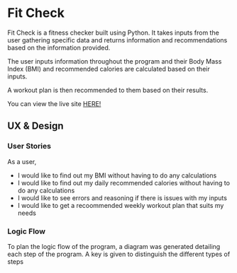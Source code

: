 # Fit Check

Fit Check is a fitness checker built using Python. It takes inputs from the user gathering specific data and returns information and recommendations based on the information provided.

The user inputs information throughout the program and their Body Mass Index (BMI) and recommended calories are calculated based on their inputs.

A workout plan is then recommended to them based on their results.

You can view the live site [HERE!](https://fit-check-d4815a99f019.herokuapp.com/)

## UX & Design 

### User Stories

As a user,

* I would like to find out my BMI without having to do any calculations
* I would like to find out my daily recommended calories without having to do any calculations 
* I would like to see errors and reasoning if there is issues with my inputs
* I would like to get a recoommended weekly workout plan that suits my needs

### Logic Flow

To plan the logic flow of the program, a diagram was generated detailing each step of the program. A key is given to distinguish the different types of steps


